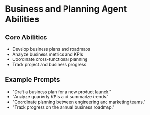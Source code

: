 # Business and Planning Agent Abilities

## Core Abilities
- Develop business plans and roadmaps
- Analyze business metrics and KPIs
- Coordinate cross-functional planning
- Track project and business progress

## Example Prompts
- "Draft a business plan for a new product launch."
- "Analyze quarterly KPIs and summarize trends."
- "Coordinate planning between engineering and marketing teams."
- "Track progress on the annual business roadmap."
